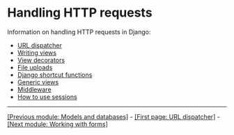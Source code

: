 # Handling HTTP requests

Information on handling HTTP requests in Django:

* [URL dispatcher](https://github.com/AndrewSRea/My_Learning_Port_II/tree/main/Django/Django_Docs/Handling_HTTP_Requests/URL_Dispatcher#url-dispatcher)
* [Writing views](https://github.com/AndrewSRea/My_Learning_Port_II/tree/main/Django/Django_Docs/Handling_HTTP_Requests/Writing_Views#writing-views)
* [View decorators](https://github.com/AndrewSRea/My_Learning_Port_II/tree/main/Django/Django_Docs/Handling_HTTP_Requests/View_Decorators#view-decorators)
* [File uploads](https://github.com/AndrewSRea/My_Learning_Port_II/tree/main/Django/Django_Docs/Handling_HTTP_Requests/File_Uploads#file-uploads)
* [Django shortcut functions](https://github.com/AndrewSRea/My_Learning_Port_II/tree/main/Django/Django_Docs/Handling_HTTP_Requests/Shortcut_Functions#django-shortcut-functions)
* [Generic views](https://docs.djangoproject.com/en/4.0/topics/http/generic-views/)
* [Middleware](https://github.com/AndrewSRea/My_Learning_Port_II/tree/main/Django/Django_Docs/Handling_HTTP_Requests/Middleware#middleware)
* [How to use sessions](https://github.com/AndrewSRea/My_Learning_Port_II/tree/main/Django/Django_Docs/Handling_HTTP_Requests/Sessions#how-to-use-sessions)

<hr>

[[Previous module: Models and databases]](https://github.com/AndrewSRea/My_Learning_Port_II/tree/main/Django/Django_Docs/Models_and_Databases#models-and-databases) - [[First page: URL dispatcher]](https://github.com/AndrewSRea/My_Learning_Port_II/tree/main/Django/Django_Docs/Handling_HTTP_Requests/URL_Dispatcher#url-dispatcher) - [[Next module: Working with forms]]()